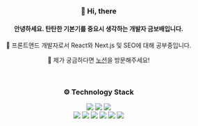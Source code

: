 <!--
this is a ✨ _special_ ✨ repository because its `README.md` appears on my GitHub profile.

Here are some ideas to get me started:

- 🔭 I’m currently working on ...
- 🌱 I’m currently learning ...
- 👯 I’m looking to collaborate on ...
- 🤔 I’m looking for help with ...
- 💬 Ask me about ...
- 📫 How to reach me: ...
- 😄 Pronouns: ...
- ⚡ Fun fact: ...
-->

<h3 align="center"> 👋 Hi, there  </h3>

<h4 align="center">안녕하세요. 탄탄한 기본기를 중요시 생각하는 개발자 금보배입니다. </h4>
<p align="center">🌱 프론트앤드 개발자로서 React와 Next.js 및 SEO에 대해 공부중입니다. </p>
<p align="center">💬 제가 궁금하다면 <a href=[https://catnip-pony-468.notion.site/7de06201d83249e38046adc201161007](https://b1313.notion.site/Front-end-SEO-specialist-7de06201d83249e38046adc201161007?pvs=4])> 노션</a>을 방문해주세요! </p>
<p align="center"> </P>
<br>

<h3 align="center"> ⚙ Technology Stack </h3>
<p align="center">
<img src="https://img.shields.io/badge/HTML5-red?style=flat-square&logo=HTML5&logoColor=white" style="inline-block"/>
<img src="https://img.shields.io/badge/CSS3-blue?style=flat-square&logo=CSS3&logoColor=white" style="inline-block"/>
<img src="https://img.shields.io/badge/JAVASCRIPT-yellow?style=flat-square&logo=Javascript&logoColor=white" style="inline-block"/><br/>
<img src="https://img.shields.io/badge/REACT-blue?style=flat-square&logo=React&logoColor=white"/>
<img src="https://img.shields.io/badge/Next.js-black?style=flat-square&logo=nextdotjs&logoColor=white"/>
<img src="https://img.shields.io/badge/Sass-pink?style=flat-square&logo=Sass&logoColor=white"/>
<img src="https://img.shields.io/badge/styled--components-pink?style=flat-square&logo=styled-components&logoColor=white"/>
<img src="https://img.shields.io/badge/Git-black?style=flat-square&logo=Git&logoColor=white"/> 
<img src="https://img.shields.io/badge/AWS-orange?style=flat-square&logo=Amazon AWS&logoColor=white"/> 
</p>
<br />

